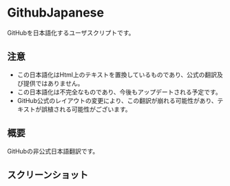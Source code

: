 # GithubJapanese
GitHubを日本語化するユーザスクリプトです。
## 注意
+ この日本語化はHtml上のテキストを置換しているものであり、公式の翻訳及び提供ではありません。
+ この日本語化は不完全なものであり、今後もアップデートされる予定です。
+ GitHub公式のレイアウトの変更により、この翻訳が崩れる可能性があり、テキストが誤植される可能性がございます。
## 概要
GitHubの非公式日本語翻訳です。
## スクリーンショット
